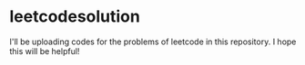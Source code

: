 # leetcodesolution
I'll be uploading codes for the problems of leetcode in this repository.
I hope this will be helpful!
